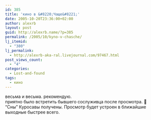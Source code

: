 ```yaml
---
id: 385
title: 'кино в &#8220;Чаще&#8221;'
date: 2005-10-20T23:36:00+02:00
author: alexrb
layout: post
guid: http://alexrb.name/?p=385
permalink: /2005/10/kyno-v-chasche/
lj_itemid:
  - "380"
lj_permalink:
  - http://alexrb-aka-ral.livejournal.com/97467.html
post_views_count:
  - "4"
categories:
  - Lost-and-found
tags:
  - кино
---
```

весьма и весьма. рекомендую.  
приятно было встретить бывшего сослуживца после просмотра. 🙂  
&#8220;Сны&#8221; Куросавы получены. Просмотр будет устроен в ближайшие выходные быстрее всего.
